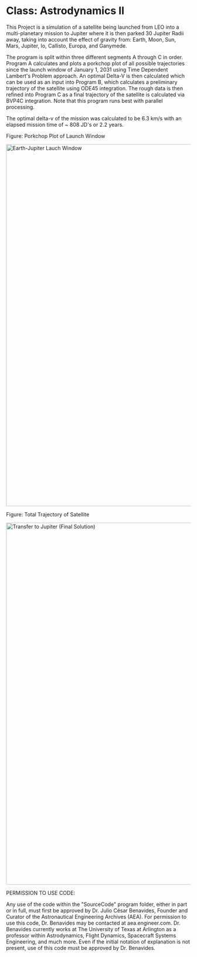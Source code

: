 # Class: Astrodynamics II

This Project is a simulation of a satellite being launched from LEO into a multi-planetary mission to Jupiter where it is then parked 30 Jupiter Radii away, taking into account the effect of gravity from: Earth, Moon, Sun, Mars, Jupiter, Io, Callisto, Europa, and Ganymede.

The program is split within three different segments A through C in order. Program A calculates and plots a porkchop plot of all possible trajectories since the launch window of January 1, 2031 using Time Dependent Lambert's Problem approach. An optimal Delta-V is then calculated which can be used as an input into Program B, which calculates a preliminary trajectory of the satellite using ODE45 integration. The rough data is then refined into Program C as a final trajectory of the satellite is calculated via BVP4C integration. Note that this program runs best with parallel processing.

The optimal delta-v of the mission was calculated to be 6.3 km/s with an elapsed mission time of ~ 808 JD's or 2.2 years. 

Figure: Porkchop Plot of Launch Window

<img width="1904" height="987" alt="Earth-Jupiter Lauch Window" src="https://github.com/user-attachments/assets/87241a79-7dbc-4205-9234-fbab567ab5b7" />

Figure: Total Trajectory of Satellite

<img width="1904" height="987" alt="Transfer to Jupiter (Final Solution)" src="https://github.com/user-attachments/assets/ad7d0295-b9af-435a-b036-4780d895058c" />

PERMISSION TO USE CODE:

Any use of the code within the "SourceCode" program folder, either in part or in full, must first be approved by Dr. Julio César Benavides, Founder and Curator of the Astronautical Engineering Archives (AEA). For permission to use this code, Dr. Benavides may be contacted at aea.engineer.com. Dr. Benavides currently works at The University of Texas at Arlington as a professor within Astrodynamics, Flight Dynamics, Spacecraft Systems Engineering, and much more. Even if the initial notation of explanation is not present, use of this code must be approved by Dr. Benavides.
